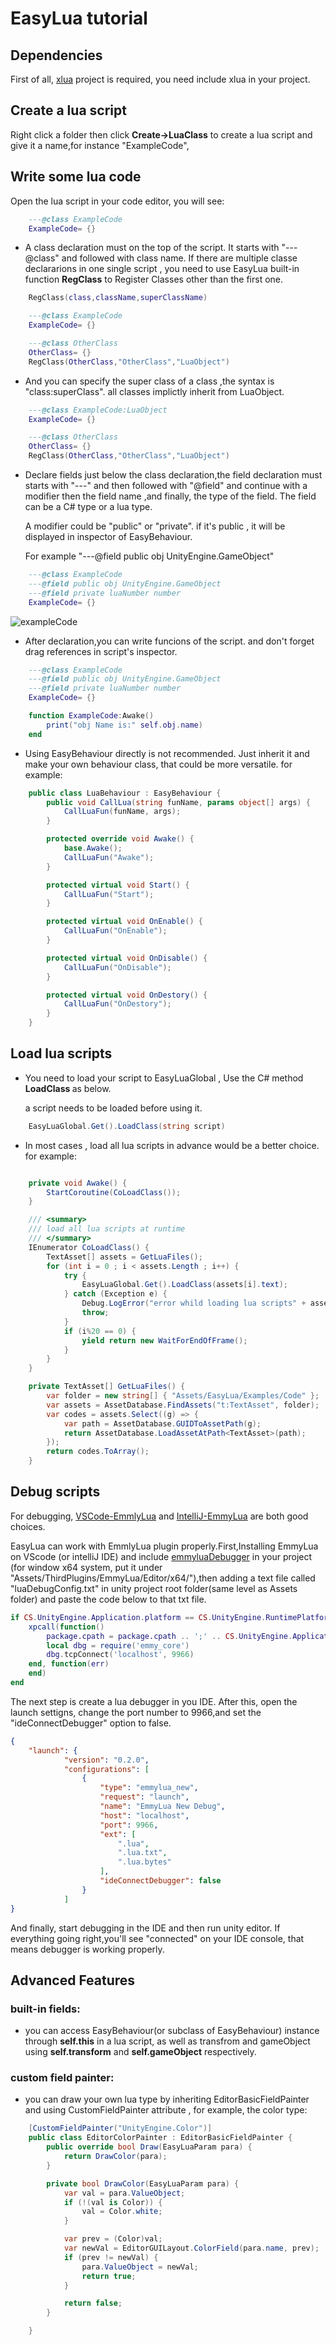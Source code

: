 # EasyLua tutorial

## Dependencies
First of all, [xlua](https://github.com/Tencent/xLua) project is required, you need include xlua in your project.

## Create a lua script

Right click a folder then click <b>Create->LuaClass</b> to create a lua script and give it a name,for instance "ExampleCode",

## Write some lua code

Open the lua script in your code editor, you will see:
```Lua
    ---@class ExampleCode
    ExampleCode= {}
```

* A class declaration must on the top of the script. It starts with "---@class" and followed with class name.
If there are multiple classe declararions in one single script , you need to use EasyLua built-in function <b>RegClass</b>
to Register Classes other than the first one.

```Lua
    RegClass(class,className,superClassName)
```
```Lua
    ---@class ExampleCode
    ExampleCode= {}

    ---@class OtherClass
    OtherClass= {}
    RegClass(OtherClass,"OtherClass","LuaObject")
```

* And you can specify the super class of a class ,the syntax is "class:superClass". all classes implictly inherit from LuaObject.

```Lua
    ---@class ExampleCode:LuaObject
    ExampleCode= {}

    ---@class OtherClass
    OtherClass= {}
    RegClass(OtherClass,"OtherClass","LuaObject")
```


* Declare fields just below the class declaration,the field declaration must starts with "---" and then followed with "@field"
 and continue with a modifier then the field name ,and finally, the type of the field. The field can be a C# type or a lua type.
  
  A modifier could be "public" or "private". if it's public , it will be displayed in inspector of EasyBehaviour.

  For example "---@field public obj UnityEngine.GameObject"

```Lua
    ---@class ExampleCode
    ---@field public obj UnityEngine.GameObject
    ---@field private luaNumber number
    ExampleCode= {}
```
![exampleCode](./exampleCode.png)


* After declaration,you can write funcions of the script. and don't forget drag references in script's inspector.

```Lua
    ---@class ExampleCode
    ---@field public obj UnityEngine.GameObject
    ---@field private luaNumber number
    ExampleCode= {}

    function ExampleCode:Awake()
        print("obj Name is:" self.obj.name)
    end  
```

* Using EasyBehaviour directly is not recommended. Just inherit it and make your own behaviour class, that could be more versatile.
for example:

```C#
    public class LuaBehaviour : EasyBehaviour {
        public void CallLua(string funName, params object[] args) {
            CallLuaFun(funName, args);
        }

        protected override void Awake() {
            base.Awake();
            CallLuaFun("Awake");
        }

        protected virtual void Start() {
            CallLuaFun("Start");
        }

        protected virtual void OnEnable() {
            CallLuaFun("OnEnable");
        }

        protected virtual void OnDisable() {
            CallLuaFun("OnDisable");
        }

        protected virtual void OnDestory() {
            CallLuaFun("OnDestory");
        }
    }
```


## Load lua scripts

* You need to load your script to EasyLuaGlobal , Use the C# method <b> LoadClass </b> as below.

  a script needs to be loaded before using it.

```C#
    EasyLuaGlobal.Get().LoadClass(string script)
```

* In most cases , load all lua scripts in advance would be a better choice. for example:

```C#

    private void Awake() {
        StartCoroutine(CoLoadClass());
    }

    /// <summary>
    /// load all lua scripts at runtime
    /// </summary>
    IEnumerator CoLoadClass() {
        TextAsset[] assets = GetLuaFiles();
        for (int i = 0 ; i < assets.Length ; i++) {
            try {
                EasyLuaGlobal.Get().LoadClass(assets[i].text);
            } catch (Exception e) {
                Debug.LogError("error whild loading lua scripts" + assets[i].name);
                throw;
            }
            if (i%20 == 0) {
                yield return new WaitForEndOfFrame();
            }
        }
    }

    private TextAsset[] GetLuaFiles() {
        var folder = new string[] { "Assets/EasyLua/Examples/Code" };
        var assets = AssetDatabase.FindAssets("t:TextAsset", folder);
        var codes = assets.Select((g) => {
            var path = AssetDatabase.GUIDToAssetPath(g);
            return AssetDatabase.LoadAssetAtPath<TextAsset>(path);
        });
        return codes.ToArray();
    }
```

## Debug scripts
For debugging, [VSCode-EmmlyLua](https://github.com/EmmyLua/VSCode-EmmyLua) and [IntelliJ-EmmyLua](https://github.com/EmmyLua/IntelliJ-EmmyLua) are both good choices. 

EasyLua can work with EmmlyLua plugin properly.First,Installing EmmyLua on VScode (or intelliJ IDE) and include [emmyluaDebugger](https://github.com/EmmyLua/EmmyLuaDebugger/releases) in your project
(for window x64 system, put it under "Assets/ThirdPlugins/EmmyLua/Editor/x64/"),then adding a text file called "luaDebugConfig.txt" in unity project root folder(same level as Assets folder)
and paste the code below to that txt file. 

```Lua
if CS.UnityEngine.Application.platform == CS.UnityEngine.RuntimePlatform.WindowsEditor then
    xpcall(function()
        package.cpath = package.cpath .. ';' .. CS.UnityEngine.Application.dataPath .. '/ThirdPlugins/EmmyLua/Editor/x64/emmy_core.dll'
        local dbg = require('emmy_core')
        dbg.tcpConnect('localhost', 9966)
    end, function(err)
    end)
end
```

The next step is create a lua debugger in you IDE. After this, open the launch settigns, change the port number to 9966,and set the "ideConnectDebugger" option to false.

```Json
{
    "launch": {
            "version": "0.2.0",
            "configurations": [
                {
                    "type": "emmylua_new",
                    "request": "launch",
                    "name": "EmmyLua New Debug",
                    "host": "localhost",
                    "port": 9966,
                    "ext": [
                        ".lua",
                        ".lua.txt",
                        ".lua.bytes"
                    ],
                    "ideConnectDebugger": false
                }
            ]
}
```
And finally, start debugging in the IDE and then run unity editor. If everything going right,you'll see "connected" on your IDE console,
that means debugger is working properly.



## Advanced Features

### built-in fields:
* you can access EasyBehaviour(or subclass of EasyBehaviour) instance through <b>self.this</b> in a lua script,
 as well as transfrom and gameObject using <b>self.transform</b> and <b>self.gameObject</b> respectively.


### custom field painter:

* you can draw your own lua type by inheriting EditorBasicFieldPainter and using CustomFieldPainter attribute ,
for example, the color type:
```C#
    [CustomFieldPainter("UnityEngine.Color")]
    public class EditorColorPainter : EditorBasicFieldPainter {
        public override bool Draw(EasyLuaParam para) {
            return DrawColor(para);
        }

        private bool DrawColor(EasyLuaParam para) {
            var val = para.ValueObject;
            if (!(val is Color)) {
                val = Color.white;
            }

            var prev = (Color)val;
            var newVal = EditorGUILayout.ColorField(para.name, prev);
            if (prev != newVal) {
                para.ValueObject = newVal;
                return true;
            }

            return false;
        }

    }

```

